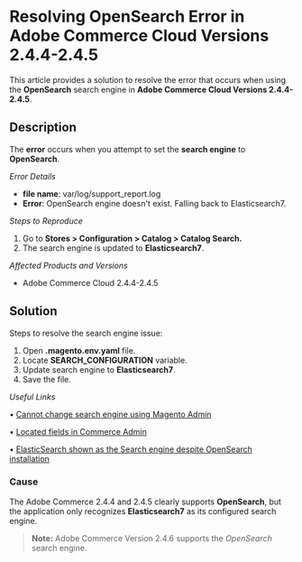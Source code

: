 # Resolving OpenSearch Error in Adobe Commerce Cloud Versions 2.4.4-2.4.5

This article provides a solution to resolve the error that occurs when using the **OpenSearch** search engine in **Adobe Commerce Cloud Versions 2.4.4-2.4.5**.

## Description

The **error** occurs when you attempt to set the **search engine** to **OpenSearch**.

_Error Details_
- **file name**: var/log/support_report.log
- **Error**: OpenSearch engine doesn't exist. Falling back to Elasticsearch7.

_Steps to Reproduce_
1.	Go to **Stores > Configuration > Catalog > Catalog Search.**
2.	The search engine is updated to **Elasticsearch7**.

_Affected Products and Versions_
- Adobe Commerce Cloud 2.4.4-2.4.5


## Solution

Steps to resolve the search engine issue:
1.	Open **.magento.env.yaml** file.
2.	Locate **SEARCH_CONFIGURATION** variable.
3.	Update search engine to **Elasticsearch7**.
4.	Save the file.

_Useful Links_

•	[Cannot change search engine using Magento Admin](https://experienceleague.adobe.com/en/docs/commerce-knowledge-base/kb/troubleshooting/miscellaneous/cannot-change-search-engine-using-magento-admin-search-engine-menu-is-inaccessible#adobe-commerce-on-cloud-infrastructure)

•	[Located fields in Commerce Admin]( https://experienceleague.adobe.com/en/docs/commerce-knowledge-base/kb/troubleshooting/miscellaneous/locked-fields-in-magento-adminA)

•	[ElasticSearch shown as the Search engine despite OpenSearch installation]( https://experienceleague.adobe.com/en/docs/commerce-knowledge-base/kb/troubleshooting/elasticsearch/search-engine-shown-elasticsearch-despite-open-search)

### Cause

The Adobe Commerce 2.4.4 and 2.4.5 clearly supports **OpenSearch**, but the application only recognizes **Elasticsearch7** as its configured search engine.
>**Note:** Adobe Commerce Version 2.4.6 supports the *OpenSearch* search engine.
